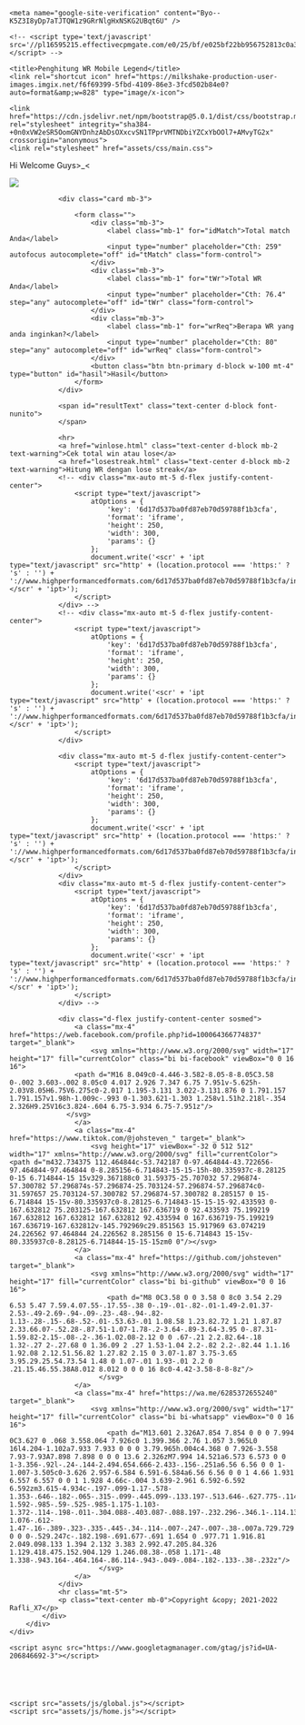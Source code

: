 <!DOCTYPE html>
<html lang="en">

<head>
    <meta charset="UTF-8">
    <meta http-equiv="X-UA-Compatible" content="IE=edge">
    <meta name="viewport" content="width=device-width, initial-scale=1.0">
    <meta name="description" content="Apakah kamu penasaran, berapa match yang harus kamu menangkan untuk mencapai target winrate kamu?">
    <meta name="keywords" content="cara menghitung wr, situs penghitung wr, mobile legends, hitung wr, website penghitung wr, penghitung wr">
    <meta property="og:description" content="Apakah kamu penasaran, berapa match yang harus kamu menangkan untuk mencapai target winrate kamu?" />

    <meta name="google-site-verification" content="Byo--K5Z3I8yDp7aTJTQW1z9GRrNlgHxNSKG2UBqt6U" />

    <!-- <script type='text/javascript' src='//pl16595215.effectivecpmgate.com/e0/25/bf/e025bf22bb956752813c0a3966661849.js'></script> -->

    <title>Penghitung WR Mobile Legend</title>
    <link rel="shortcut icon" href="https://milkshake-production-user-images.imgix.net/f6f69399-5fbd-4109-86e3-3fcd502b84e0?auto=format&amp;w=828" type="image/x-icon">

    <link href="https://cdn.jsdelivr.net/npm/bootstrap@5.0.1/dist/css/bootstrap.min.css" rel="stylesheet" integrity="sha384-+0n0xVW2eSR5OomGNYDnhzAbDsOXxcvSN1TPprVMTNDbiYZCxYbOOl7+AMvyTG2x" crossorigin="anonymous">
    <link rel="stylesheet" href="assets/css/main.css">
</head>

<body>
    <div class="container pb-4">
        <div class="row justify-content-center">
            <div class="bg-dark mb-4 py-1 text-white text-center welcomeMsg py-sm-2" id="welcomeMsg">
                <p class="animation mb-0 text-truncate">Hi Welcome Guys>_<</p>
            </div>
            <div class="col-lg-6 col-md-9 col-sm-9">
                <div class="text-center mb-3 d-flex flex-column align-items-center">
                    <a href="https://takapedia.com/" target="_blank">
                        <img class="logo-img" src="https://milkshake-production-user-images.imgix.net/f6f69399-5fbd-4109-86e3-3fcd502b84e0?auto=format&amp;w=828">
                    </a>
                </div>

                <div class="card mb-3">

                    <form class="">
                        <div class="mb-3">
                            <label class="mb-1" for="idMatch">Total match Anda</label>
                            <input type="number" placeholder="Cth: 259" autofocus autocomplete="off" id="tMatch" class="form-control">
                        </div>
                        <div class="mb-3">
                            <label class="mb-1" for="tWr">Total WR Anda</label>
                            <input type="number" placeholder="Cth: 76.4" step="any" autocomplete="off" id="tWr" class="form-control">
                        </div>
                        <div class="mb-3">
                            <label class="mb-1" for="wrReq">Berapa WR yang anda inginkan?</label>
                            <input type="number" placeholder="Cth: 80" step="any" autocomplete="off" id="wrReq" class="form-control">
                        </div>
                        <button class="btn btn-primary d-block w-100 mt-4" type="button" id="hasil">Hasil</button>
                    </form>
                </div>

                <span id="resultText" class="text-center d-block font-nunito">
                </span>

                <hr>
                <a href="winlose.html" class="text-center d-block mb-2 text-warning">Cek total win atau lose</a>
                <a href="losestreak.html" class="text-center d-block mb-2 text-warning">Hitung WR dengan lose streak</a>
                <!-- <div class="mx-auto mt-5 d-flex justify-content-center">
                    <script type="text/javascript">
                        atOptions = {
                            'key': '6d17d537ba0fd87eb70d59788f1b3cfa',
                            'format': 'iframe',
                            'height': 250,
                            'width': 300,
                            'params': {}
                        };
                        document.write('<scr' + 'ipt type="text/javascript" src="http' + (location.protocol === 'https:' ? 's' : '') + '://www.highperformancedformats.com/6d17d537ba0fd87eb70d59788f1b3cfa/invoke.js"></scr' + 'ipt>');
                    </script>
                </div> -->
                <!-- <div class="mx-auto mt-5 d-flex justify-content-center">
                    <script type="text/javascript">
                        atOptions = {
                            'key': '6d17d537ba0fd87eb70d59788f1b3cfa',
                            'format': 'iframe',
                            'height': 250,
                            'width': 300,
                            'params': {}
                        };
                        document.write('<scr' + 'ipt type="text/javascript" src="http' + (location.protocol === 'https:' ? 's' : '') + '://www.highperformancedformats.com/6d17d537ba0fd87eb70d59788f1b3cfa/invoke.js"></scr' + 'ipt>');
                    </script>
                </div>
               
                <div class="mx-auto mt-5 d-flex justify-content-center">
                    <script type="text/javascript">
                        atOptions = {
                            'key': '6d17d537ba0fd87eb70d59788f1b3cfa',
                            'format': 'iframe',
                            'height': 250,
                            'width': 300,
                            'params': {}
                        };
                        document.write('<scr' + 'ipt type="text/javascript" src="http' + (location.protocol === 'https:' ? 's' : '') + '://www.highperformancedformats.com/6d17d537ba0fd87eb70d59788f1b3cfa/invoke.js"></scr' + 'ipt>');
                    </script>
                </div>
                <div class="mx-auto mt-5 d-flex justify-content-center">
                    <script type="text/javascript">
                        atOptions = {
                            'key': '6d17d537ba0fd87eb70d59788f1b3cfa',
                            'format': 'iframe',
                            'height': 250,
                            'width': 300,
                            'params': {}
                        };
                        document.write('<scr' + 'ipt type="text/javascript" src="http' + (location.protocol === 'https:' ? 's' : '') + '://www.highperformancedformats.com/6d17d537ba0fd87eb70d59788f1b3cfa/invoke.js"></scr' + 'ipt>');
                    </script>
                </div> -->

                <div class="d-flex justify-content-center sosmed">
                    <a class="mx-4" href="https://web.facebook.com/profile.php?id=100064366774837" target="_blank">
                        <svg xmlns="http://www.w3.org/2000/svg" width="17" height="17" fill="currentColor" class="bi bi-facebook" viewBox="0 0 16 16">
                    <path d="M16 8.049c0-4.446-3.582-8.05-8-8.05C3.58 0-.002 3.603-.002 8.05c0 4.017 2.926 7.347 6.75 7.951v-5.625h-2.03V8.05H6.75V6.275c0-2.017 1.195-3.131 3.022-3.131.876 0 1.791.157 1.791.157v1.98h-1.009c-.993 0-1.303.621-1.303 1.258v1.51h2.218l-.354 2.326H9.25V16c3.824-.604 6.75-3.934 6.75-7.951z"/>
                  </svg>
                    </a>
                    <a class="mx-4" href="https://www.tiktok.com/@johsteven_" target="_blank">
                        <svg height="17" viewBox="-32 0 512 512" width="17" xmlns="http://www.w3.org/2000/svg" fill="currentColor"><path d="m432.734375 112.464844c-53.742187 0-97.464844-43.722656-97.464844-97.464844 0-8.285156-6.714843-15-15-15h-80.335937c-8.28125 0-15 6.714844-15 15v329.367188c0 31.59375-25.707032 57.296874-57.300782 57.296874s-57.296874-25.703124-57.296874-57.296874c0-31.597657 25.703124-57.300782 57.296874-57.300782 8.285157 0 15-6.714844 15-15v-80.335937c0-8.28125-6.714843-15-15-15-92.433593 0-167.632812 75.203125-167.632812 167.636719 0 92.433593 75.199219 167.632812 167.632812 167.632812 92.433594 0 167.636719-75.199219 167.636719-167.632812v-145.792969c29.851563 15.917969 63.074219 24.226562 97.464844 24.226562 8.285156 0 15-6.714843 15-15v-80.335937c0-8.28125-6.714844-15-15-15zm0 0"/></svg>
                    </a>
                    <a class="mx-4" href="https://github.com/johsteven" target="_blank">
                        <svg xmlns="http://www.w3.org/2000/svg" width="17" height="17" fill="currentColor" class="bi bi-github" viewBox="0 0 16 16">
                            <path d="M8 0C3.58 0 0 3.58 0 8c0 3.54 2.29 6.53 5.47 7.59.4.07.55-.17.55-.38 0-.19-.01-.82-.01-1.49-2.01.37-2.53-.49-2.69-.94-.09-.23-.48-.94-.82-1.13-.28-.15-.68-.52-.01-.53.63-.01 1.08.58 1.23.82.72 1.21 1.87.87 2.33.66.07-.52.28-.87.51-1.07-1.78-.2-3.64-.89-3.64-3.95 0-.87.31-1.59.82-2.15-.08-.2-.36-1.02.08-2.12 0 0 .67-.21 2.2.82.64-.18 1.32-.27 2-.27.68 0 1.36.09 2 .27 1.53-1.04 2.2-.82 2.2-.82.44 1.1.16 1.92.08 2.12.51.56.82 1.27.82 2.15 0 3.07-1.87 3.75-3.65 3.95.29.25.54.73.54 1.48 0 1.07-.01 1.93-.01 2.2 0 .21.15.46.55.38A8.012 8.012 0 0 0 16 8c0-4.42-3.58-8-8-8z"/>
                          </svg>
                    </a>
                    <a class="mx-4" href="https://wa.me/6285372655240" target="_blank">
                        <svg xmlns="http://www.w3.org/2000/svg" width="17" height="17" fill="currentColor" class="bi bi-whatsapp" viewBox="0 0 16 16">
                            <path d="M13.601 2.326A7.854 7.854 0 0 0 7.994 0C3.627 0 .068 3.558.064 7.926c0 1.399.366 2.76 1.057 3.965L0 16l4.204-1.102a7.933 7.933 0 0 0 3.79.965h.004c4.368 0 7.926-3.558 7.93-7.93A7.898 7.898 0 0 0 13.6 2.326zM7.994 14.521a6.573 6.573 0 0 1-3.356-.92l-.24-.144-2.494.654.666-2.433-.156-.251a6.56 6.56 0 0 1-1.007-3.505c0-3.626 2.957-6.584 6.591-6.584a6.56 6.56 0 0 1 4.66 1.931 6.557 6.557 0 0 1 1.928 4.66c-.004 3.639-2.961 6.592-6.592 6.592zm3.615-4.934c-.197-.099-1.17-.578-1.353-.646-.182-.065-.315-.099-.445.099-.133.197-.513.646-.627.775-.114.133-.232.148-.43.05-.197-.1-.836-.308-1.592-.985-.59-.525-.985-1.175-1.103-1.372-.114-.198-.011-.304.088-.403.087-.088.197-.232.296-.346.1-.114.133-.198.198-.33.065-.134.034-.248-.015-.347-.05-.099-.445-1.076-.612-1.47-.16-.389-.323-.335-.445-.34-.114-.007-.247-.007-.38-.007a.729.729 0 0 0-.529.247c-.182.198-.691.677-.691 1.654 0 .977.71 1.916.81 2.049.098.133 1.394 2.132 3.383 2.992.47.205.84.326 1.129.418.475.152.904.129 1.246.08.38-.058 1.171-.48 1.338-.943.164-.464.164-.86.114-.943-.049-.084-.182-.133-.38-.232z"/>
                          </svg>
                    </a>
                </div>
                <hr class="mt-5">
                <p class="text-center mb-0">Copyright &copy; 2021-2022 Rafli_X7</p>
            </div>
        </div>
    </div>

    <script async src="https://www.googletagmanager.com/gtag/js?id=UA-206846692-3"></script>





    <script src="assets/js/global.js"></script>
    <script src="assets/js/home.js"></script>
</body>

</html>
